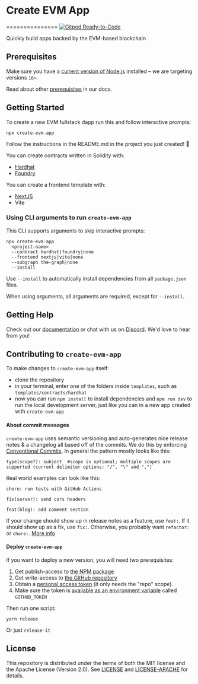 # Create EVM App

===============
[![Gitpod Ready-to-Code](https://img.shields.io/badge/Gitpod-Ready--to--Code-blue?logo=gitpod)](https://gitpod.io/#https://github.com/hangleang/create-evm-app)

Quickly build apps backed by the EVM-based blockchain

## Prerequisites

Make sure you have a [current version of Node.js](https://nodejs.org/en/about/releases/) installed – we are targeting versions `16+`.

Read about other [prerequisites](https://ethereum.org/en/developers/docs/evm/) in our docs.

## Getting Started

To create a new EVM fullstack dapp run this and follow interactive prompts:

    npx create-evm-app

Follow the instructions in the README.md in the project you just created! 🚀

You can create contracts written in Solidity with:

- [Hardhat](https://hardhat.org/hardhat-runner/docs/getting-started#quick-start)
- [Foundry](https://book.getfoundry.sh/)

You can create a frontend template with:

- [NextJS](https://nextjs.org/docs/getting-started)
- Vite
<!-- - [NuxtJS](https://nuxtjs.org/docs/get-started/installation) -->

### Using CLI arguments to run `create-evm-app`

This CLI supports arguments to skip interactive prompts:

```shell
npx create-evm-app
  <project-name>
  --contract hardhat|foundry|none
  --frontend nextjs|vite|none
  --subgraph the-graph|none
  --install
```

Use `--install` to automatically install dependencies from all `package.json` files.

When using arguments, all arguments are required, except for `--install`.

## Getting Help

Check out our [documentation](https://docs.near.org) or chat with us on [Discord](http://near.chat). We'd love to hear from you!

## Contributing to `create-evm-app`

To make changes to `create-evm-app` itself:

- clone the repository
- in your terminal, enter one of the folders inside `templates`, such as `templates/contracts/hardhat`
- now you can run `npm install` to install dependencies and `npm run dev` to run the local development server, just like you can in a new app created with `create-evm-app`

#### About commit messages

`create-evm-app` uses semantic versioning and auto-generates nice release notes & a changelog all based off of the commits. We do this by enforcing [Conventional Commits](https://www.conventionalcommits.org/en/v1.0.0/). In general the pattern mostly looks like this:

    type(scope?): subject  #scope is optional; multiple scopes are supported (current delimiter options: "/", "\" and ",")

Real world examples can look like this:

    chore: run tests with GitHub Actions

    fix(server): send cors headers

    feat(blog): add comment section

If your change should show up in release notes as a feature, use `feat:`. If it should show up as a fix, use `fix:`. Otherwise, you probably want `refactor:` or `chore:`. [More info](https://github.com/conventional-changelog/commitlint/#what-is-commitlint)

#### Deploy `create-evm-app`

If you want to deploy a new version, you will need two prerequisites:

1. Get publish-access to [the NPM package](https://www.npmjs.com/package/near-api-js)
2. Get write-access to [the GitHub repository](https://github.com/near/near-api-js)
3. Obtain a [personal access token](https://gitlab.com/profile/personal_access_tokens) (it only needs the "repo" scope).
4. Make sure the token is [available as an environment variable](https://github.com/release-it/release-it/blob/master/docs/environment-variables.md) called `GITHUB_TOKEN`

Then run one script:

    yarn release

Or just `release-it`

## License

This repository is distributed under the terms of both the MIT license and the Apache License (Version 2.0).
See [LICENSE](LICENSE) and [LICENSE-APACHE](LICENSE-APACHE) for details.
